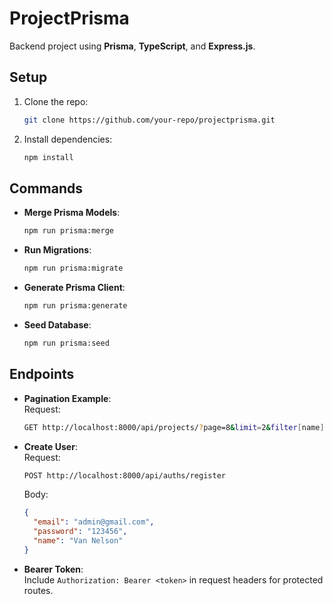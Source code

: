 # ProjectPrisma

Backend project using **Prisma**, **TypeScript**, and **Express.js**.

## Setup

1. Clone the repo:
   ```bash
   git clone https://github.com/your-repo/projectprisma.git
   ```

2. Install dependencies:
   ```bash
   npm install
   ```

## Commands

- **Merge Prisma Models**:  
   ```bash
   npm run prisma:merge
   ```

- **Run Migrations**:  
   ```bash
   npm run prisma:migrate
   ```

- **Generate Prisma Client**:  

   ```bash
   npm run prisma:generate
   ```

- **Seed Database**:  
   ```bash
   npm run prisma:seed
   ```

## Endpoints

- **Pagination Example**:  
   Request:  
   ```bash
   GET http://localhost:8000/api/projects/?page=8&limit=2&filter[name]=Frozen
   ```

- **Create User**:  
   Request:  
   ```bash
   POST http://localhost:8000/api/auths/register
   ```
   Body:  
   ```json
   {
     "email": "admin@gmail.com",
     "password": "123456",
     "name": "Van Nelson"
   }
   ```

- **Bearer Token**:  
   Include `Authorization: Bearer <token>` in request headers for protected routes.


